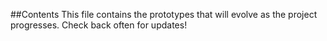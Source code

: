 ##Contents
This file contains the prototypes that will evolve as the project progresses. Check back often for updates!
